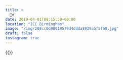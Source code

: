 ```yaml
---
title: >
  🙅‍♂️
date: 2019-04-01T08:15:58+00:00
location: "ICC Birmingham"
image: "/img/208cc0d90019579d4ddda8939a5f5f68.jpg"
draft: false
instagram: true
---
```


{{<photo src="/img/208cc0d90019579d4ddda8939a5f5f68.jpg">}}
